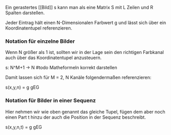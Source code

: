 Ein gerastertes [[Bild]] s kann man als eine Matrix S mit L Zeilen und R Spalten darstellen.

Jeder Eintrag hält einen N-Dimensionalen Farbwert g und lässt sich über ein Koordinatentupel referenzieren.
### Notation für einzelne Bilder

Wenn N größer als 1 ist, sollten wir in der Lage sein den richtigen Farbkanal auch über das Koordinatentupel anzusteuern.

s: N^M+1 -> N #todo Matheformeln korrekt darstellen

Damit lassen sich für M = 2, N Kanäle folgendermaßen referenzieren: 

s(x,y,n) = g gEG
### Notation für Bilder in einer Sequenz

Hier nehmen wir wie oben genannt das gleiche Tupel, fügen dem aber noch einen Part t hinzu der auch die Position in der Sequenz beschreibt.

s(x,y,n,t) = g gEG